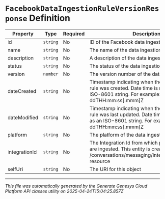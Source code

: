 # `FacebookDataIngestionRuleVersionResponse` Definition

| Property | Type | Required | Description |
|----------|------|----------|-------------|
| id | `string` | No | ID of the Facebook data ingestion rule. |
| name | `string` | No | The name of the data ingestion rule. |
| description | `string` | No | A description of the data ingestion rule. |
| status | `string` | No | The status of the data ingestion rule. |
| version | `number` | No | The version number of the data ingestion rule. |
| dateCreated | `string` | No | Timestamp indicating when the data ingestion rule was created. Date time is represented as an ISO-8601 string. For example: yyyy-MM-ddTHH:mm:ss[.mmm]Z |
| dateModified | `string` | No | Timestamp indicating when the data ingestion rule was last updated. Date time is represented as an ISO-8601 string. For example: yyyy-MM-ddTHH:mm:ss[.mmm]Z |
| platform | `string` | No | The platform of the data ingestion rule. |
| integrationId | `string` | No | The Integration Id from which public social posts are ingested. This entity is created using the /conversations/messaging/integrations/facebook resource |
| selfUri | `string` | No | The URI for this object |

---

*This file was automatically generated by the Generate Genesys Cloud Platform API classes utility on 2025-04-24T15:04:25.857Z*